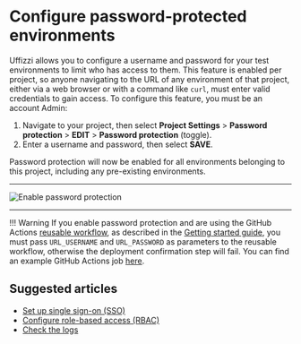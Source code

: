 # Configure password-protected environments

Uffizzi allows you to configure a username and password for your test environments to limit who has access to them. This feature is enabled per project, so anyone navigating to the URL of any environment of that project, either via a web browser or with a command like `curl`, must enter valid credentials to gain access. To configure this feature, you must be an account Admin:

1. Navigate to your project, then select **Project Settings** > **Password protection** > **EDIT** > **Password protection** (toggle).  
2. Enter a username and password, then select **SAVE**.

Password protection will now be enabled for all environments belonging to this project, including any pre-existing environments.  

___

![Enable password protection](../assets/images/enable-password-protection.png)

___  

!!! Warning
    If you enable password protection and are using the GitHub Actions [reusable workflow](https://github.com/UffizziCloud/preview-action/blob/6504e1578015e5470858bfe7e7793779fa01b6a4/.github/workflows/reusable.yaml), as described in the [Getting started guide](getting-started.md), you must pass `URL_USERNAME` and `URL_PASSWORD` as parameters to the reusable workflow, otherwise the deployment confirmation step will fail. You can find an example GitHub Actions job [here](https://github.com/UffizziCloud/example-voting-app/blob/161d76c159607455b7c3cda74fcb2515502b2920/.github/workflows/uffizzi-previews.yml#L161-L176).

## Suggested articles
* [Set up single sign-on (SSO)](guides/single-sign-on.md)
* [Configure role-based access (RBAC)](guides/rbac.md)
* [Check the logs](guides/logs.md)
